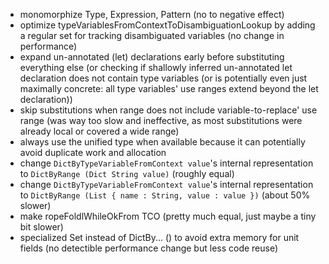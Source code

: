 - monomorphize Type, Expression, Pattern (no to negative effect)
- optimize typeVariablesFromContextToDisambiguationLookup by adding a regular set for tracking disambiguated variables
  (no change in performance)
- expand un-annotated (let) declarations early before substituting everything else
  (or checking if shallowly inferred un-annotated let declaration does not contain type variables (or is potentially even just maximally concrete: all type variables' use ranges extend beyond the let declaration))
- skip substitutions when range does not include variable-to-replace' use range
  (was way too slow and ineffective, as most substitutions were already local or covered a wide range)
- always use the unified type when available because it can potentially avoid duplicate  work and allocation
- change `DictByTypeVariableFromContext value`'s internal representation to `DictByRange (Dict String value)` (roughly equal)
- change `DictByTypeVariableFromContext value`'s internal representation to `DictByRange (List { name : String, value : value })` (about 50% slower)
- make ropeFoldlWhileOkFrom TCO (pretty much equal, just maybe a tiny bit slower)
- specialized Set instead of DictBy... () to avoid extra memory for unit fields (no detectible performance change but less code reuse)
